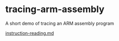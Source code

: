 # tracing-arm-assembly
A short demo of tracing an ARM assembly program

[instruction-reading.md](instruction-reading.md)
